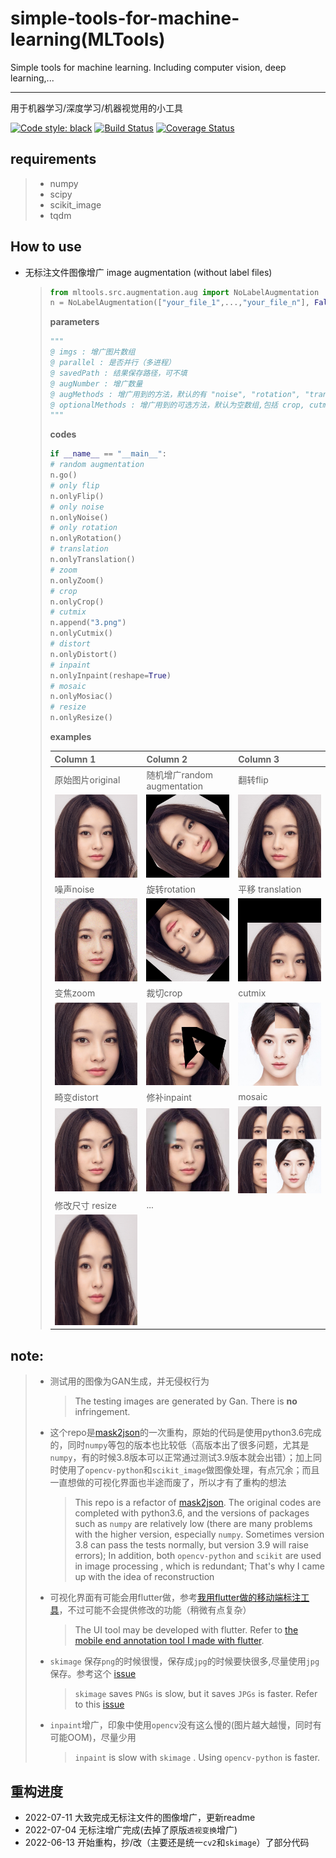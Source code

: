 # simple-tools-for-machine-learning(MLTools)
Simple tools for machine learning. Including computer vision, deep learning,...

------

用于机器学习/深度学习/机器视觉用的小工具


[![Code style: black](https://img.shields.io/badge/code%20style-black-000000.svg)](https://github.com/psf/black)  [![Build Status](https://app.travis-ci.com/guchengxi1994/simple-tools-for-machine-learning.svg?branch=dev)](https://app.travis-ci.com/guchengxi1994/simple-tools-for-machine-learning)  [![Coverage Status](https://coveralls.io/repos/github/guchengxi1994/simple-tools-for-machine-learning/badge.svg?branch=dev)](https://coveralls.io/github/guchengxi1994/simple-tools-for-machine-learning?branch=dev)

## requirements
> * numpy
> * scipy
> * scikit_image
> * tqdm

## How to use

* 无标注文件图像增广 image augmentation (without label files)

  > ```python
  > from mltools.src.augmentation.aug import NoLabelAugmentation
  > n = NoLabelAugmentation(["your_file_1",...,"your_file_n"], False, augNumber=3)
  > ```
  >
  > **parameters**
  >
  > ```python
  > """
  > @ imgs : 增广图片数组
  > @ parallel : 是否并行（多进程）
  > @ savedPath : 结果保存路径，可不填
  > @ augNumber : 增广数量
  > @ augMethods : 增广用到的方法，默认的有 "noise", "rotation", "trans", "flip", "zoom"
  > @ optionalMethods : 增广用到的可选方法，默认为空数组,包括 crop, cutmix, cutout, distort, inpaint,mixup, mosaic, resize
  > """
  > ```
  >
  > **codes**
  >
  > ```python
  > if __name__ == "__main__":
  > # random augmentation
  > n.go()
  > # only flip
  > n.onlyFlip()
  > # only noise
  > n.onlyNoise()
  > # only rotation
  > n.onlyRotation()
  > # translation
  > n.onlyTranslation()
  > # zoom
  > n.onlyZoom()
  > # crop
  > n.onlyCrop()
  > # cutmix
  > n.append("3.png")
  > n.onlyCutmix()
  > # distort
  > n.onlyDistort()
  > # inpaint
  > n.onlyInpaint(reshape=True)
  > # mosaic
  > n.onlyMosiac()
  > # resize
  > n.onlyResize()
  > ```
  >
  > **examples**
  >
  > | <div style="width:100px">Column 1</div>                      | <div style="width:100px">Column 2</div>                      | <div style="width:100px">Column 3</div>                      |
  > | ------------------------------------------------------------ | ------------------------------------------------------------ | ------------------------------------------------------------ |
  > | 原始图片original                                             | 随机增广random augmentation                                  | 翻转flip                                                     |
  > | ![0](./markdown_resources/0.png)                             | ![round1-0](./markdown_resources/round1-0.jpg)               | ![flip-1-1](./markdown_resources/flip-1-1.jpg)               |
  > | 噪声noise                                                    | 旋转rotation                                                 | 平移 translation                                             |
  > | ![noise-1-1](./markdown_resources/noise-1-1.jpg)             | ![rotation-0-1-1--131](./markdown_resources/rotation-0-1-1--131.jpg) | ![trans-0-1-0](./markdown_resources/trans-0-1-0.jpg)         |
  > | 变焦zoom                                                     | 裁切crop                                                     | cutmix                                                       |
  > | ![zoom-0-1-0-1.32](./markdown_resources/zoom-0-1-0-1.32.jpg) | ![crop-0-1-2-multi_polygon_crop](./markdown_resources/crop-0-1-2-multi_polygon_crop.jpg) | ![cutmix-3-0-0-0.5778606296552649](./markdown_resources/cutmix-3-0-0-0.5778606296552649.jpg) |
  > | 畸变distort                                                  | 修补inpaint                                                  | mosaic                                                       |
  > | ![distort-0-1-0](./markdown_resources/distort-0-1-0.jpg)     | ![inpaint-0-1-2-rectangle_inpaint](./markdown_resources/inpaint-0-1-2-rectangle_inpaint.jpg) | ![mixup-0-0-0-3-2-0.62348335516544-0.6534870361092884](./markdown_resources/mixup-0-0-0-3-2-0.62348335516544-0.6534870361092884.jpg) |
  > | 修改尺寸 resize                                              | ...                                                          |                                                              |
  > | ![resize](./markdown_resources/resize.png)                   |                                                              |                                                              |
  >
  > 

## note:
> * 测试用的图像为GAN生成，并无侵权行为
>
>   > The testing images are generated by Gan. There is **no** infringement.
>
> * 这个repo是[mask2json](https://github.com/guchengxi1994/mask2json)的一次重构，原始的代码是使用python3.6完成的，同时`numpy`等包的版本也比较低（高版本出了很多问题，尤其是`numpy`，有的时候3.8版本可以正常通过测试3.9版本就会出错）；加上同时使用了`opencv-python`和`scikit_image`做图像处理，有点冗余；而且一直想做的可视化界面也半途而废了，所以才有了重构的想法
>
>   >This repo is a refactor of [mask2json]( https://github.com/guchengxi1994/mask2json ). The original codes are completed with python3.6, and the versions of packages such as `numpy` are relatively low (there are many problems with the higher version, especially `numpy`. Sometimes version 3.8 can pass the tests normally, but version 3.9 will raise errors); In addition, both `opencv-python` and `scikit` are used in image processing , which is redundant;  That's why I came up with the idea of reconstruction
>
> * 可视化界面有可能会用flutter做，参考[我用flutter做的移动端标注工具](https://github.com/AI-change-the-world/ai-apps)，不过可能不会提供修改的功能（稍微有点复杂）
>
>   > The UI tool may be developed with flutter. Refer to [the mobile end annotation tool I made with flutter](https://github.com/AI-change-the-world/ai-apps).
>
> * `skimage` 保存`png`的时候很慢，保存成`jpg`的时候要快很多,尽量使用`jpg`保存。参考这个 [issue](https://github.com/scikit-image/scikit-image/issues/3419)
>
>   > `skimage` saves `PNGs` is  slow, but it saves `JPGs` is faster. Refer to this [issue](https://github.com/scikit-image/scikit-image/issues/3419)
>
> * `inpaint`增广，印象中使用`opencv`没有这么慢的(图片越大越慢，同时有可能OOM)，尽量少用
>
>   > `inpaint` is slow with `skimage` . Using `opencv-python` is faster.

## 重构进度
* 2022-07-11 大致完成无标注文件的图像增广，更新readme
* 2022-07-04 无标注增广完成(去掉了原版`透视变换`增广)
* 2022-06-13 开始重构，抄/改（主要还是统一`cv2`和`skimage`）了部分代码
